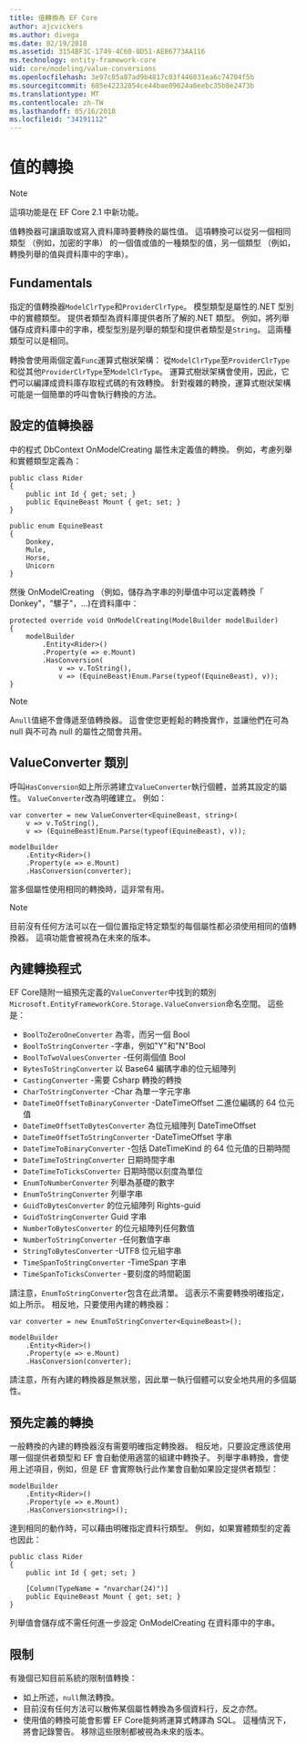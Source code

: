 ```yaml
---
title: 值轉換為 EF Core
author: ajcvickers
ms.author: divega
ms.date: 02/19/2018
ms.assetid: 3154BF3C-1749-4C60-8D51-AE86773AA116
ms.technology: entity-framework-core
uid: core/modeling/value-conversions
ms.openlocfilehash: 3e97c05a87ad9b4817c03f446031ea6c74704f5b
ms.sourcegitcommit: 605e42232854ce44bae09624a6eebc35b8e2473b
ms.translationtype: MT
ms.contentlocale: zh-TW
ms.lasthandoff: 05/16/2018
ms.locfileid: "34191112"
---
```

# <a name="value-conversions"></a>值的轉換

> [!NOTE]  
> 這項功能是在 EF Core 2.1 中新功能。

值轉換器可讓讀取或寫入資料庫時要轉換的屬性值。 這項轉換可以從另一個相同類型 （例如，加密的字串） 的一個值或值的一種類型的值，另一個類型 （例如，轉換列舉的值與資料庫中的字串）。

## <a name="fundamentals"></a>Fundamentals

指定的值轉換器`ModelClrType`和`ProviderClrType`。 模型類型是屬性的.NET 型別中的實體類型。 提供者類型為資料庫提供者所了解的.NET 類型。 例如，將列舉儲存成資料庫中的字串，模型型別是列舉的類型和提供者類型是`String`。 這兩種類型可以是相同。

轉換會使用兩個定義`Func`運算式樹狀架構： 從`ModelClrType`至`ProviderClrType`和從其他`ProviderClrType`至`ModelClrType`。 運算式樹狀架構會使用，因此，它們可以編譯成資料庫存取程式碼的有效轉換。 針對複雜的轉換，運算式樹狀架構可能是一個簡單的呼叫會執行轉換的方法。

## <a name="configuring-a-value-converter"></a>設定的值轉換器

中的程式 DbContext OnModelCreating 屬性未定義值的轉換。 例如，考慮列舉和實體類型定義為：
```Csharp
public class Rider
{
    public int Id { get; set; }
    public EquineBeast Mount { get; set; }
}

public enum EquineBeast
{
    Donkey,
    Mule,
    Horse,
    Unicorn
}
```
然後 OnModelCreating （例如，儲存為字串的列舉值中可以定義轉換「 Donkey"，"騾子"，...)在資料庫中：
```Csharp
protected override void OnModelCreating(ModelBuilder modelBuilder)
{
    modelBuilder
        .Entity<Rider>()
        .Property(e => e.Mount)
        .HasConversion(
            v => v.ToString(),
            v => (EquineBeast)Enum.Parse(typeof(EquineBeast), v));
}
```
> [!NOTE]  
> A`null`值絕不會傳遞至值轉換器。 這會使您更輕鬆的轉換實作，並讓他們在可為 null 與不可為 null 的屬性之間會共用。

## <a name="the-valueconverter-class"></a>ValueConverter 類別

呼叫`HasConversion`如上所示將建立`ValueConverter`執行個體，並將其設定的屬性。 `ValueConverter`改為明確建立。 例如：
```Csharp
var converter = new ValueConverter<EquineBeast, string>(
    v => v.ToString(),
    v => (EquineBeast)Enum.Parse(typeof(EquineBeast), v));

modelBuilder
    .Entity<Rider>()
    .Property(e => e.Mount)
    .HasConversion(converter);
```
當多個屬性使用相同的轉換時，這非常有用。

> [!NOTE]  
> 目前沒有任何方法可以在一個位置指定特定類型的每個屬性都必須使用相同的值轉換器。 這項功能會被視為在未來的版本。

## <a name="built-in-converters"></a>內建轉換程式

EF Core隨附一組預先定義的`ValueConverter`中找到的類別`Microsoft.EntityFrameworkCore.Storage.ValueConversion`命名空間。 這些是：
* `BoolToZeroOneConverter` 為零，而另一個 Bool
* `BoolToStringConverter` -字串，例如"Y"和"N"Bool
* `BoolToTwoValuesConverter` -任何兩個值 Bool
* `BytesToStringConverter` 以 Base64 編碼字串的位元組陣列
* `CastingConverter` -需要 Csharp 轉換的轉換
* `CharToStringConverter` -Char 為單一字元字串
* `DateTimeOffsetToBinaryConverter` -DateTimeOffset 二進位編碼的 64 位元值
* `DateTimeOffsetToBytesConverter` 為位元組陣列 DateTimeOffset
* `DateTimeOffsetToStringConverter` -DateTimeOffset 字串
* `DateTimeToBinaryConverter` -包括 DateTimeKind 的 64 位元值的日期時間
* `DateTimeToStringConverter` 日期時間字串
* `DateTimeToTicksConverter` 日期時間以刻度為單位
* `EnumToNumberConverter` 列舉為基礎的數字
* `EnumToStringConverter` 列舉字串
* `GuidToBytesConverter` 的位元組陣列 Rights-guid
* `GuidToStringConverter` Guid 字串
* `NumberToBytesConverter` 的位元組陣列任何數值
* `NumberToStringConverter` -任何數值字串
* `StringToBytesConverter` -UTF8 位元組字串
* `TimeSpanToStringConverter` -TimeSpan 字串
* `TimeSpanToTicksConverter` -要刻度的時間範圍

請注意，`EnumToStringConverter`包含在此清單。 這表示不需要轉換明確指定，如上所示。 相反地，只要使用內建的轉換器：
```Csharp
var converter = new EnumToStringConverter<EquineBeast>();

modelBuilder
    .Entity<Rider>()
    .Property(e => e.Mount)
    .HasConversion(converter);
```
請注意，所有內建的轉換器是無狀態，因此單一執行個體可以安全地共用的多個屬性。

## <a name="pre-defined-conversions"></a>預先定義的轉換

一般轉換的內建的轉換器沒有需要明確指定轉換器。 相反地，只要設定應該使用哪一個提供者類型和 EF 會自動使用適當的組建中轉換子。 列舉字串轉換，會使用上述項目，例如，但是 EF 會實際執行此作業會自動如果設定提供者類型：
```Csharp
modelBuilder
    .Entity<Rider>()
    .Property(e => e.Mount)
    .HasConversion<string>();
```
達到相同的動作時，可以藉由明確指定資料行類型。 例如，如果實體類型的定義也因此：
```Csharp
public class Rider
{
    public int Id { get; set; }

    [Column(TypeName = "nvarchar(24)")]
    public EquineBeast Mount { get; set; }
}
```
列舉值會儲存成不需任何進一步設定 OnModelCreating 在資料庫中的字串。

## <a name="limitations"></a>限制

有幾個已知目前系統的限制值轉換：
* 如上所述，`null`無法轉換。
* 目前沒有任何方法可以散佈某個屬性轉換為多個資料行，反之亦然。
* 使用值的轉換可能會影響 EF Core能夠將運算式轉譯為 SQL。 這種情況下，將會記錄警告。
移除這些限制都被視為未來的版本。
